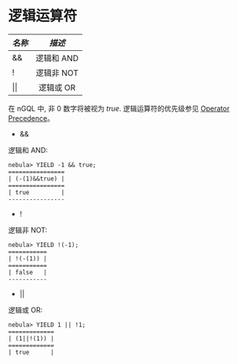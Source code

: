 # 逻辑运算符

|  ***名称***    |  ***描述***    | 
|:----|:----:|
|   &&     |   逻辑和 AND     | 
|   !      |   逻辑非 NOT     | 
|   \|\|   |   逻辑或 OR   | 


在 nGQL 中, 非 0 数字将被视为 _true_. 逻辑运算符的优先级参见 [Operator Precedence](./Operator_Precedence.md)。

* &&

逻辑和 AND:

```
nebula> YIELD -1 && true;
================
| (-(1)&&true) |
================
| true         |
----------------
```

* !

逻辑非 NOT:

```
nebula> YIELD !(-1);
===========
| !(-(1)) |
===========
| false   |
-----------

```

* ||

逻辑或 OR:

```
nebula> YIELD 1 || !1;
=============
| (1||!(1)) |
=============
| true      |
```